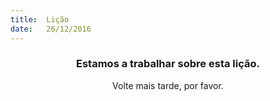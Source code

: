 ```yaml
---
title:  Lição
date:   26/12/2016
---
```


### <center>Estamos a trabalhar sobre esta lição.</center>
<center>Volte mais tarde, por favor.</center>